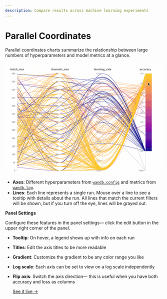 ```yaml
---
description: Compare results across machine learning experiments
---
```


# Parallel Coordinates

Parallel coordinates charts summarize the relationship between large numbers of hyperparameters and model metrics at a glance.

![](<../../../../.gitbook/assets/2020-04-27 16.11.43.gif>)

* **Axes**: Different hyperparameters from [`wandb.config`](../../../../guides/track/config.md) and metrics from [`wandb.log`](../../../../guides/track/log.md).
* **Lines**: Each line represents a single run. Mouse over a line to see a tooltip with details about the run. All lines that match the current filters will be shown, but if you turn off the eye, lines will be grayed out.

**Panel Settings**

Configure these features in the panel settings— click the edit button in the upper right corner of the panel.

* **Tooltip**: On hover, a legend shows up with info on each run
* **Titles**: Edit the axis titles to be more readable
* **Gradient**: Customize the gradient to be any color range you like
* **Log scale**: Each axis can be set to view on a log scale independently
*   **Flip axis**: Switch the axis direction— this is useful when you have both accuracy and loss as columns

    [See it live →](https://app.wandb.ai/example-team/sweep-demo/reports/Zoom-in-on-Parallel-Coordinates-Charts--Vmlldzo5MTQ4Nw)
